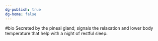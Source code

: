 ```yaml
---
dg-publish: true
dg-home: false
---
```

#bio Secreted by the pineal gland; signals the relaxation and lower body temperature that help with a night of restful sleep.
